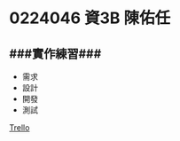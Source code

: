 # 0224046 資3B 陳佑任
###實作練習###
------------------
- 需求
- 設計
- 開發
- 測試

[Trello](https://trello.com/b/KAUHPLm9/-)

